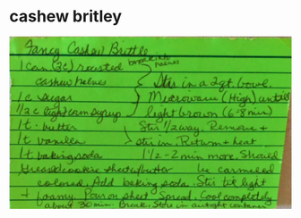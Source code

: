cashew britley
======================================
![Original Recipe](./imgs/cashew_britley.jpg "Original Recipe ")
